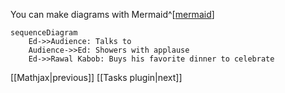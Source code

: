 You can make diagrams with Mermaid^[[mermaid](https://mermaid.js.org/)]
```mermaid
sequenceDiagram
	Ed->>Audience: Talks to
	Audience->>Ed: Showers with applause
	Ed->>Rawal Kabob: Buys his favorite dinner to celebrate
```

[[Mathjax|previous]] [[Tasks plugin|next]]